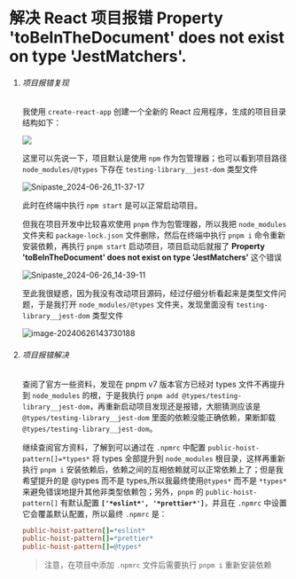 # 解决 React 项目报错 Property 'toBeInTheDocument' does not exist on type 'JestMatchers<HTMLElement>'.

1. ###### 项目报错复现

   我使用 `create-react-app` 创建一个全新的 React 应用程序，生成的项目目录结构如下：

   <img src="https://p6-juejin.byteimg.com/tos-cn-i-k3u1fbpfcp/e43484c105944b2d872e739b24f8ff34~tplv-k3u1fbpfcp-jj-mark:0:0:0:0:q75.image#?w=242&h=196&s=8361&e=png&b=23272d"  />

   这里可以先说一下，项目默认是使用 `npm` 作为包管理器；也可以看到项目路径 `node_modules/@types` 下存在 `testing-library__jest-dom` 类型文件

   ![Snipaste_2024-06-26_11-37-17](https://p1-juejin.byteimg.com/tos-cn-i-k3u1fbpfcp/b8bd915539d8416e88dd86398c59a127~tplv-k3u1fbpfcp-jj-mark:0:0:0:0:q75.image#?w=243&h=266&s=10015&e=png&b=22262c)

   此时在终端中执行 `npm start` 是可以正常启动项目。

   

   但我在项目开发中比较喜欢使用 `pnpm` 作为包管理器，所以我把 `node_modules` 文件夹和 `package-lock.json` 文件删除，然后在终端中执行 `pnpm i` 命令重新安装依赖，再执行 `pnpm start` 启动项目，项目启动后就报了 **Property 'toBeInTheDocument' does not exist on type 'JestMatchers<HTMLElement>'** 这个错误

   ![Snipaste_2024-06-26_14-39-11](https://p3-juejin.byteimg.com/tos-cn-i-k3u1fbpfcp/41f820dcbe5e4c33bedbc7236915122c~tplv-k3u1fbpfcp-jj-mark:0:0:0:0:q75.image#?w=827&h=338&s=31367&e=png&b=180608)

   至此我很疑惑，因为我没有改动项目源码，经过仔细分析看起来是类型文件问题，于是我打开 `node_modules/@types` 文件夹，发现里面没有 `testing-library__jest-dom` 类型文件

   ![image-20240626143730188](https://p1-juejin.byteimg.com/tos-cn-i-k3u1fbpfcp/d74fa7c2ae0b4857a69fafa91660f670~tplv-k3u1fbpfcp-jj-mark:0:0:0:0:q75.image#?w=262&h=212&s=6996&e=png&b=23272d)

2. ###### 项目报错解决

   查阅了官方一些资料，发现在 pnpm v7 版本官方已经对 types 文件不再提升到 `node_modules` 的根，于是我执行 `pnpm add @types/testing-library__jest-dom`，再重新启动项目发现还是报错，大胆猜测应该是 `@types/testing-library__jest-dom` 里面的依赖没能正确依赖，果断卸载 `@types/testing-library__jest-dom`。

   

   继续查阅官方资料，了解到可以通过在 `.npmrc` 中配置 `public-hoist-pattern[]=*types*` 将 types 全部提升到 `node_modules` 根目录，这样再重新执行 `pnpm i` 安装依赖后，依赖之间的互相依赖就可以正常依赖上了；但是我希望提升的是 @types 而不是 types,所以我最终使用`@types*` 而不是 `*types*`来避免错误地提升其他非类型依赖包；另外，`pnpm` 的 `public-hoist-pattern[]` 有默认配置 **`['*eslint*', '*prettier*']`**，并且在 `.npmrc` 中设置它会覆盖默认配置，所以最终 `.npmrc` 是：

   ```ini
   public-hoist-pattern[]=*eslint*
   public-hoist-pattern[]=*prettier*
   public-hoist-pattern[]=@types*
   ```

   > 注意，在项目中添加 `.npmrc` 文件后需要执行 `pnpm i` 重新安装依赖


